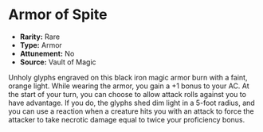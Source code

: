 # Armor of Spite

- **Rarity:** Rare
- **Type:** Armor
- **Attunement:** No
- **Source:** Vault of Magic

Unholy glyphs engraved on this black iron magic armor burn with a faint, orange light. While wearing the armor, you gain a +1 bonus to your AC. At the start of your turn, you can choose to allow attack rolls against you to have advantage. If you do, the glyphs shed dim light in a 5-foot radius, and you can use a reaction when a creature hits you with an attack to force the attacker to take necrotic damage equal to twice your proficiency bonus.

